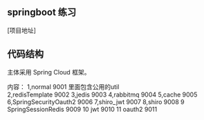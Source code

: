 ## springboot 练习

[项目地址]

## 代码结构

主体采用 Spring Cloud 框架。


内容：
	1,normal 9001 里面包含公用的util  
	2,redisTemplate 9002
	3,jedis 9003 
	4,rabbitmq 9004
	5,cache 9005
	6,SpringSecurityOauth2 9006
	7,shiro_jwt 9007
	8,shiro    9008
	9 SpringSessionRedis 9009
	10 jwt 9010
	11 oauth2 9011